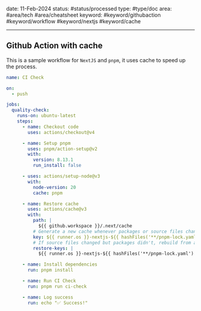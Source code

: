 
date: 11-Feb-2024
status: #status/processed 
type: #type/doc
area: #area/tech #area/cheatsheet
keyword: #keyword/githubaction #keyword/workflow #keyword/nextjs #keyword/cache

---

## Github Action with cache

This is a sample workflow for `NextJS` and `pnpm`, it uses cache to speed up the process.

```yaml title="ci-check.yaml"
name: CI Check

on:
  - push

jobs:
  quality-check:
    runs-on: ubuntu-latest
    steps:
      - name: Checkout code
        uses: actions/checkout@v4

      - name: Setup pnpm
        uses: pnpm/action-setup@v2
        with:
          version: 8.13.1
          run_install: false

      - uses: actions/setup-node@v3
        with:
          node-version: 20
          cache: pnpm

      - name: Restore cache
        uses: actions/cache@v3
        with:
          path: |
            ${{ github.workspace }}/.next/cache
          # Generate a new cache whenever packages or source files change.
          key: ${{ runner.os }}-nextjs-${{ hashFiles('**/pnpm-lock.yaml') }}-${{ hashFiles('**/*.js', '**/*.jsx', '**/*.ts', '**/*.tsx') }}
          # If source files changed but packages didn't, rebuild from a prior cache.
          restore-keys: |
            ${{ runner.os }}-nextjs-${{ hashFiles('**/pnpm-lock.yaml') }}-

      - name: Install dependencies
        run: pnpm install

      - name: Run CI Check
        run: pnpm run ci-check

      - name: Log success
        run: echo "✅ Success!"

```